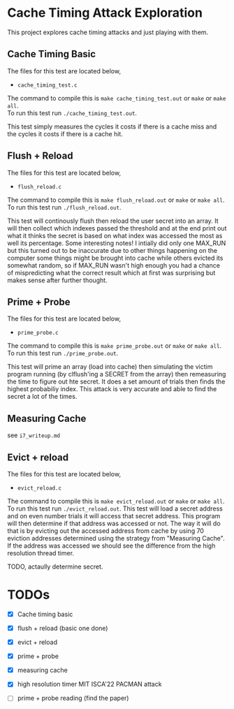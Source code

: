 # Cache Timing Attack Exploration 
This project explores cache timing attacks and just playing with them. 

## Cache Timing Basic
The files for this test are located below,  
- `cache_timing_test.c`

The command to compile this is `make cache_timing_test.out` or `make` or `make all`.  
To run this test run `./cache_timing_test.out`.  
  
This test simply measures the cycles it costs if there is a cache miss and the cycles it costs if there is a cache hit. 

## Flush + Reload
The files for this test are located below,  
- `flush_reload.c`

The command to compile this is `make flush_reload.out` or `make` or `make all`.  
To run this test run `./flush_reload.out`.  

This test will continously flush then reload the user secret into an array. It will then collect which indexes passed the threshold and at the end print out what it thinks the secret is based on what index was accessed the most as well its percentage. Some interesting notes! I intially did only one MAX_RUN but this turned out to be inaccurate due to other things happening on the computer some things might be brought into cache while others evicted its somewhat random, so if MAX_RUN wasn't high enough you had a chance of mispredicting what the correct result which at first was surprising but makes sense after further thought. 

## Prime + Probe 
The files for this test are located below,  
- `prime_probe.c`

The command to compile this is `make prime_probe.out` or `make` or `make all`.  
To run this test run `./prime_probe.out`.  

This test will prime an array (load into cache) then simulating the victim program running (by clflush'ing a SECRET from the array) then remeasuring the time to figure out hte secret. It does a set amount of trials then finds the highest probabiliy index. This attack is very accurate and able to find the secret a lot of the times. 

## Measuring Cache 
see `i7_writeup.md`

## Evict + reload 
The files for this test are located below,  
- `evict_reload.c` 

The command to compile this is `make evict_reload.out` or `make` or `make all`.  
To run this test run `./evict_reload.out`. This test will load a secret address and on even number trials it will access that secret address. This program will then determine if that address was accessed or not. The way it will do that is by evicting out the accessed address from cache by using 70 eviction addresses determined using the strategy from "Measuring Cache". If the address was accessed we should see the difference from the high resolution thread timer. 

TODO, actaully determine secret. 


# TODOs
- [x] Cache timing basic
- [x] flush + reload (basic one done)
- [x] evict + reload
- [x] prime + probe 
- [x] measuring cache 
- [x] high resolution timer MIT ISCA'22 PACMAN attack 
- [ ] prime + probe reading (find the paper) 

